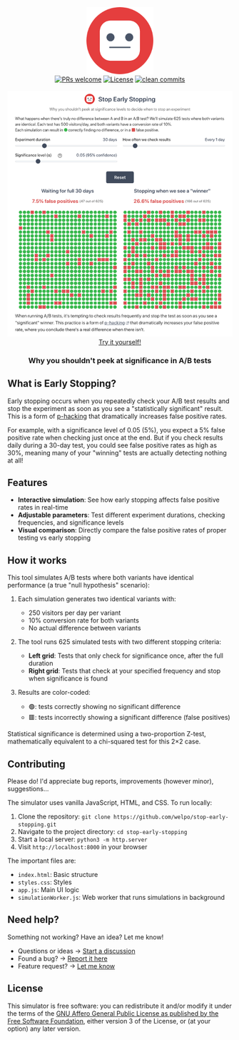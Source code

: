 <p align="center">
    <a href="https://calculator.osc.garden">
        <img src="https://raw.githubusercontent.com/welpo/stop-early-stopping/main/robot.png" width="150" alt="Robot">
    </a>
    <br>
    <a href="#contributing">
        <img src="https://img.shields.io/badge/PRs-welcome-0?style=flat-square&labelcolor=202b2d&color=4a5568" alt="PRs welcome"></a>
    <a href="#license">
        <img src="https://img.shields.io/badge/license-AGPL-0?style=flat-square&labelcolor=202b2d&color=4a5568" alt="License"></a>
    <a href="https://github.com/welpo/git-sumi">
        <img src="https://img.shields.io/badge/clean_commits-git--sumi-0?style=flat-square&labelcolor=202b2d&color=4a5568" alt="clean commits"></a>
    <br>
    <br>
    <a href="https://stop-early-stopping.osc.garden">
        <img src="screenshot.png" alt="Screenshot of the simulation" width="600">
        </a>
    <br>
    <a href="https://stop-early-stopping.osc.garden">Try it yourself!</a>
    <br>
</p>

<h3 align="center">Why you shouldn't peek at significance in A/B tests</h3>

## What is Early Stopping?

Early stopping occurs when you repeatedly check your A/B test results and stop the experiment as soon as you see a "statistically significant" result. This is a form of [p-hacking](https://en.wikipedia.org/wiki/Data_dredging#Optional_stopping) that dramatically increases false positive rates.

For example, with a significance level of 0.05 (5%), you expect a 5% false positive rate when checking just once at the end. But if you check results daily during a 30-day test, you could see false positive rates as high as 30%, meaning many of your "winning" tests are actually detecting nothing at all!

## Features

- **Interactive simulation**: See how early stopping affects false positive rates in real-time
- **Adjustable parameters**: Test different experiment durations, checking frequencies, and significance levels
- **Visual comparison**: Directly compare the false positive rates of proper testing vs early stopping

## How it works

This tool simulates A/B tests where both variants have identical performance (a true "null hypothesis" scenario):

1. Each simulation generates two identical variants with:
   - 250 visitors per day per variant
   - 10% conversion rate for both variants
   - No actual difference between variants

2. The tool runs 625 simulated tests with two different stopping criteria:
   - **Left grid**: Tests that only check for significance once, after the full duration
   - **Right grid**: Tests that check at your specified frequency and stop when significance is found

3. Results are color-coded:
   - 🟢: tests correctly showing no significant difference
   - 🟥: tests incorrectly showing a significant difference (false positives)

Statistical significance is determined using a two-proportion Z-test, mathematically equivalent to a chi-squared test for this 2×2 case.

## Contributing

Please do! I'd appreciate bug reports, improvements (however minor), suggestions…

The simulator uses vanilla JavaScript, HTML, and CSS. To run locally:

1. Clone the repository: `git clone https://github.com/welpo/stop-early-stopping.git`
2. Navigate to the project directory: `cd stop-early-stopping`
3. Start a local server: `python3 -m http.server`
4. Visit `http://localhost:8000` in your browser

The important files are:

- `index.html`: Basic structure
- `styles.css`: Styles
- `app.js`: Main UI logic
- `simulationWorker.js`: Web worker that runs simulations in background

## Need help?

Something not working? Have an idea? Let me know!

- Questions or ideas → [Start a discussion](https://github.com/welpo/stop-early-stopping/discussions)
- Found a bug? → [Report it here](https://github.com/welpo/stop-early-stopping/issues/new?&labels=bug)
- Feature request? → [Let me know](https://github.com/welpo/stop-early-stopping/issues/new?&labels=feature)

## License

This simulator is free software: you can redistribute it and/or modify it under the terms of the [GNU Affero General Public License as published by the Free Software Foundation](./COPYING), either version 3 of the License, or (at your option) any later version.
